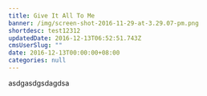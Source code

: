 ```yaml
---
title: Give It All To Me
banner: /img/screen-shot-2016-11-29-at-3.29.07-pm.png
shortdesc: test12312
updatedDate: 2016-12-13T06:52:51.743Z
cmsUserSlug: ""
date: 2016-12-13T00:00:00+08:00
categories: null
---
```


asdgasdgsdagdsa